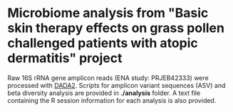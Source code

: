 # Microbiome analysis from "Basic skin therapy effects on grass pollen challenged patients with atopic dermatitis" project

Raw 16S rRNA gene amplicon reads (ENA study: PRJEB42333) were processed with [DADA2](https://benjjneb.github.io/dada2/tutorial.html). Scripts for amplicon variant sequences (ASV) and beta diversity analysis are provided in **./analysis** folder. A text file containing the R session information for each analysis is also provided.

